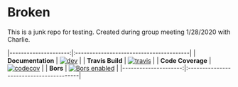 # Broken
This is a junk repo for testing. Created during group meeting 1/28/2020 with Charlie.

|---------------------:|:----------------------------------------|
| **Documentation**    | [![dev][docs-dev-img]][docs-dev-url]    |
| **Travis Build**     | [![travis][travis-img]][travis-url]     |
| **Code Coverage**    | [![codecov][codecov-img]][codecov-url]  |
| **Bors**             | [![Bors enabled][bors-img]][bors-url]   |
|---------------------:|:----------------------------------------|

[docs-dev-img]: https://img.shields.io/badge/docs-dev-blue.svg
[docs-dev-url]: https://climate-machine.github.io/Broken.jl/dev/
[travis-img]: https://travis-ci.org/climate-machine/Broken.jl.svg?branch=master
[travis-url]: https://travis-ci.org/climate-machine/Broken.jl
[codecov-img]: https://codecov.io/gh/climate-machine/Broken.jl/branch/master/graph/badge.svg
[codecov-url]: https://codecov.io/gh/climate-machine/Broken.jl
[bors-img]: https://bors.tech/images/badge_small.svg
[bors-url]: https://app.bors.tech/repositories/20449
